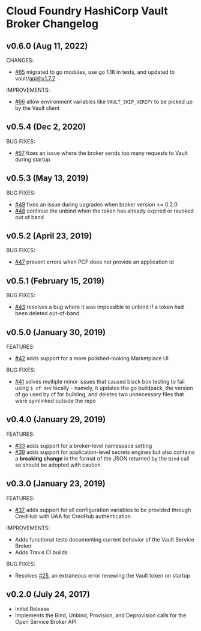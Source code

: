 # Cloud Foundry HashiCorp Vault Broker Changelog

## v0.6.0 (Aug 11, 2022)
CHANGES:
- [#65](https://github.com/hashicorp/vault-service-broker/pull/65) migrated to go modules, use go 1.18 in tests, and updated to vault/api@v1.7.2

IMPROVEMENTS:
- [#66](https://github.com/hashicorp/vault-service-broker/pull/66) allow environment variables like `VAULT_SKIP_VERIFY` to be picked up by the Vault client

## v0.5.4 (Dec 2, 2020)
BUG FIXES:
- [#57](https://github.com/hashicorp/vault-service-broker/pull/57) fixes an issue where the broker sends too many requests to Vault during startup

## v0.5.3 (May 13, 2019)
BUG FIXES:
- [#49](https://github.com/hashicorp/vault-service-broker/pull/49) fixes an issue during upgrades when broker version <= 0.2.0
- [#48](https://github.com/hashicorp/vault-service-broker/pull/48) continue the unbind when the token has already expired or revoked out of band

## v0.5.2 (April 23, 2019)
BUG FIXES:
- [#47](https://github.com/hashicorp/vault-service-broker/pull/47) prevent errors when PCF does not provide an application id

## v0.5.1 (February 15, 2019)
BUG FIXES:
- [#43](https://github.com/hashicorp/vault-service-broker/pull/43) resolves a bug where it was impossible to unbind if a token had been deleted out-of-band

## v0.5.0 (January 30, 2019)
FEATURES:
- [#42](https://github.com/hashicorp/vault-service-broker/pull/42) adds support for a more polished-looking Marketplace UI

BUG FIXES:
- [#41](https://github.com/hashicorp/vault-service-broker/pull/41) solves multiple minor issues that caused black box testing to fail using `$ cf dev` locally - namely, it updates the go buildpack, the version of go used by cf for building, and deletes two unnecessary files that were symlinked outside the repo

## v0.4.0 (January 29, 2019)
FEATURES:
- [#33](https://github.com/hashicorp/vault-service-broker/pull/33) adds support for a broker-level namespace setting
- [#39](https://github.com/hashicorp/vault-service-broker/pull/39) adds support for application-level secrets engines but also contains a **breaking change** in the format of the JSON returned by the `Bind` call so should be adopted with caution

## v0.3.0 (January 23, 2019)

FEATURES:
- [#37](https://github.com/hashicorp/vault-service-broker/pull/37) adds support for all configuration variables to be provided through CredHub with UAA for CredHub authentication

IMPROVEMENTS:
- Adds functional tests documenting current behavior of the Vault Service Broker
- Adds Travis CI builds

BUG FIXES:
- Resolves [#25](https://github.com/hashicorp/vault-service-broker/issues/25), an extraneous error renewing the Vault token on startup


## v0.2.0 (July 24, 2017)

- Initial Release
- Implements the Bind, Unbind, Provision, and Deprovision calls for the Open Service Broker API
